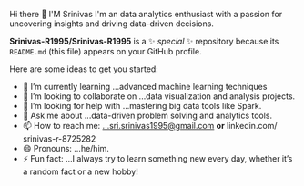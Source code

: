  Hi there 👋 I'M Srinivas 
I'm an data analytics enthusiast with a passion for uncovering insights and driving data-driven decisions.

**Srinivas-R1995/Srinivas-R1995** is a ✨ _special_ ✨ repository because its `README.md` (this file) appears on your GitHub profile.

Here are some ideas to get you started:

- 🌱 I’m currently learning ...advanced machine learning techniques
- 👯 I’m looking to collaborate on ...data visualization and analysis projects.
- 🤔 I’m looking for help with ...mastering big data tools like Spark.
- 💬 Ask me about ...data-driven problem solving and analytics tools.
- 📫 How to reach me: ...sri.srinivas1995@gmail.com **or** linkedin.com/ srinivas-r-8725282
- 😄 Pronouns: ...he/him.
- ⚡ Fun fact: ...I always try to learn something new every day, whether it’s a random fact or a new hobby!

